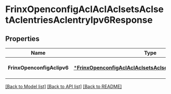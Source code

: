 # FrinxOpenconfigAclAclAclsetsAclsetAclentriesAclentryIpv6Response

## Properties
Name | Type | Description | Notes
------------ | ------------- | ------------- | -------------
**FrinxOpenconfigAclipv6** | [***FrinxOpenconfigAclAclAclsetsAclsetAclentriesAclentryIpv6**](frinx.openconfig.acl.acl.aclsets.aclset.aclentries.aclentry.Ipv6.md) |  | [optional] [default to null]

[[Back to Model list]](../README.md#documentation-for-models) [[Back to API list]](../README.md#documentation-for-api-endpoints) [[Back to README]](../README.md)


